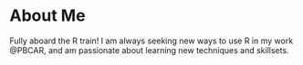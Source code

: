 # About Me

Fully aboard the R train! I am always seeking new ways to use R in my work @PBCAR, and am passionate about learning new techniques and skillsets.
